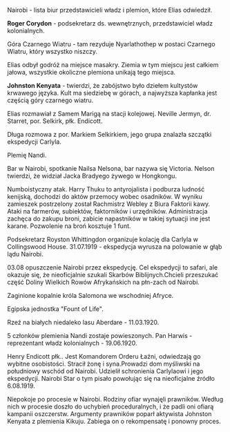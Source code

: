 Nairobi - lista biur przedstawicieli władz i plemion, które Elias odwiedził.

 **Roger Corydon** - podsekretarz ds. wewnętrznych, przedstawiciel władz kolonialnych.
 
 Góra Czarnego Wiatru - tam rezyduje Nyarlathothep w postaci Czarnego Wiatru, który wszystko niszczy.

 Elias odbył godróż na miejsce masakry. Ziemia w tym miejscu jest całkiem jałowa, wszystkie okoliczne plemiona unikają tego miejsca.

 **Johnston Kenyata** - twierdzi, że zabójstwo było dziełem kultystów krwawego języka. Kult ma siedziebę w górach, a najwyższa kapłanka jest częścią góry czarnego wiatru.

 Elias rozmawiał z Samem Marigą na stacji kolejowej. Neville Jermyn, dr. Starret, por. Selkirk, płk. Endicott.

 Długa rozmowa z por. Markiem Selkirkiem, jego grupa znalazła szczątki ekspedycji Carlyla.

 Plemię Nandi.

 Bar w Nairobi, spotkanie Nailsa Nelsona, bar nazywa się Victoria. Nelson twierdzi, że widział Jacka Bradyego żywego w Hongkongu.

 Numboistyczny atak. Harry Thuku to antyrojalista i podburza ludność kenijską, dochodzi do aktów przemocy wobec osadników. W wyniku zamieszek postrzelony został Rachmistrz Webley z Biura Faktorii kawy. Ataki na farmerów, subiektów, faktorników i urzędników. Administracja zachęca do zakupu broni, zabicie napastników w takiej sytuacji ine jest karane. Pozwolenie na broń kosztuje 1 funt.

Podsekretarz Royston Whittingdon organizuje kolację dla Carlyla w Collingswood House.
31.07.1919 - ekspedycja wyrusza na polowanie w głąb lądu Nairobi.

03.08 opuszczenie Nairobi przez ekspedycję. Cel ekspedycji to safari, ale okazuje się, że nieoficjalnie szukali  Skarbów Biblijnych.Chcieli przeszukać część Doliny Wielkich Rowów Afrykańskich na płn-zach od Nairobi.

Zaginione kopalnie króla Salomona we wschodniej Afryce.

Egipska jednostka "Fount of Life".

Rzeź na białych niedaleko lasu Aberdare - 11.03.1920.

5 członków plemienia Nandi zostaje powieszonych. Pan Harwis - reprezentant władz kolonialnych - 19.06.1920.

Henry Endicott płk.. Jest Komandorem Orderu Łaźni, odwiedzają go wybitne osobistości. Stracił żonę i syna.Prowadzi dom myśliwski na południowy wschód od Nairobi. Udzielił schronienia Carlylaowi i jego ekspedycji. Nairobi Star o tym pisało powołując się na nieoficjalne źródło 6.08.1919.

Niepokoje po procesie w Nairobi. Rodziny ofiar wynajęli prawników. Według nich w procesie doszło do uchybień proceduralnych, i że padli oni ofiarą kampanii oszczerstw.
Argumenty prawników poparł aktywista Johnston Kenyata z plemienia Kikuju. Zabiega on o rekompensatę i ponowny proces.
